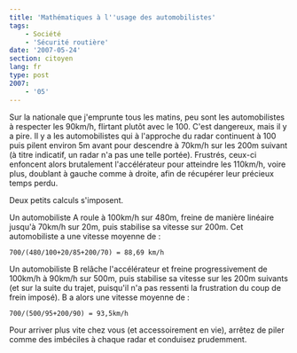 ```yaml
---
title: 'Mathématiques à l''usage des automobilistes'
tags:
    - Société
    - 'Sécurité routière'
date: '2007-05-24'
section: citoyen
lang: fr
type: post
2007:
    - '05'
---
```


Sur la nationale que j'emprunte tous les matins, peu sont les automobilistes à respecter les 90km/h, flirtant plutôt avec le 100\. C'est dangereux, mais il y a pire. Il y a les automobilistes qui à l'approche du radar continuent à 100 puis pilent environ 5m avant pour descendre à 70km/h sur les 200m suivant (à titre indicatif, un radar n'a pas une telle portée). Frustrés, ceux-ci enfoncent alors brutalement l'accélérateur pour atteindre les 110km/h, voire plus, doublant à gauche comme à droite, afin de récupérer leur précieux temps perdu.

Deux petits calculs s'imposent.

Un automobiliste A roule à 100km/h sur 480m, freine de manière linéaire jusqu'à 70km/h sur 20m, puis stabilise sa vitesse sur 200m. Cet automobiliste a une vitesse moyenne de&nbsp;:

```
700/(480/100+20/85+200/70) = 88,69 km/h
```

Un automobiliste B rel&acirc;che l'accélérateur et freine progressivement de 100km/h à 90km/h sur 500m, puis stabilise sa vitesse sur les 200m suivants (et sur la suite du trajet, puisqu'il n'a pas ressenti la frustration du coup de frein imposé). B a alors une vitesse moyenne de&nbsp;:

```
700/(500/95+200/90) = 93,5km/h
```

Pour arriver plus vite chez vous (et accessoirement en vie), arrêtez de piler comme des imbéciles à chaque radar et conduisez prudemment.
